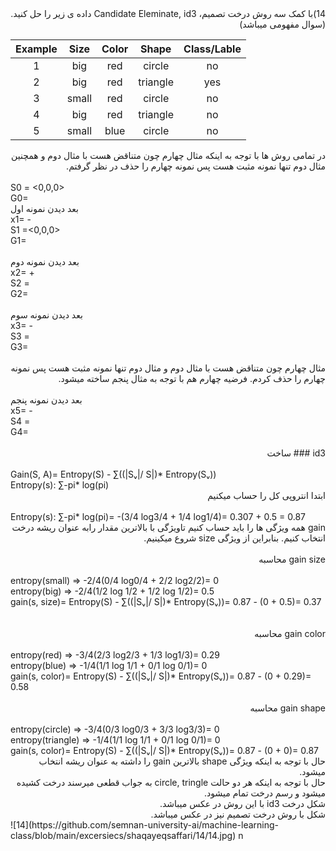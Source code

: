 
<div dir="rtl">
  14)با کمک سه روش درخت تصمیم، Candidate Eleminate, id3 داده ی زیر را حل کنید.(سوال مفهومی میباشد)
  </div>
  
| Example |  Size | Color |   Shape  | Class/Lable |
|:-------:|:-----:|:-----:|:--------:|:-----------:|
|    1    |  big  |  red  |  circle  |      no     |
|    2    |  big  |  red  | triangle |     yes     |
|    3    | small |  red  |  circle  |      no     |
|    4    |  big  |  red  | triangle |      no     |    
|    5    | small |  blue |  circle  |      no     |
  
<div dir="rtl">
در تمامی روش ها با توجه به اینکه مثال چهارم چون متناقض هست با مثال دوم و همچنین مثال دوم تنها نمونه مثبت هست پس نمونه چهارم را حذف در نظر گرفتم.
</div>
<br/>
S0 = <0,0,0>
<br/>
G0= <?,?,?>
<br/>
بعد دیدن نمونه اول
<br/>
x1= <big, red, circle> -

<br/>
S1 =<0,0,0>

<br/>
G1=<small, ?, ?> <?, blue, ?> <?, ?, triangle>

<br/>
<br/>
بعد دیدن نمونه دوم
<br/>
x2= <big, red, triangle> +

<br/>
S2 = <big, red, triangle>


<br/>
G2= <?, ?, triangle>


<br/>
<br/>
بعد دیدن نمونه سوم
<br/>
x3= <small, red, circle> -

<br/>
S3 = <big, red, triangle>

<br/>
G3= <?, ?, triangle>

<br/>
<br/>
<div dir="rtl">
مثال چهارم چون متناقض هست با مثال دوم و مثال دوم تنها نمونه مثبت هست پس نمونه چهارم را حذف کردم. فرضیه چهارم هم با توجه به مثال پنجم ساخته میشود.
</div>
<br/>
بعد دیدن نمونه پنجم
<br/>
x5= <small, blue, circle> -

<br/>
S4 = <big, red, triangle>

<br/>
G4= <?, ?, triangle>

<br/>
<br/>
<div dir="rtl">
id3 ### ساخت
</div>

<br/>
Gain(S, A)= Entropy(S) - ∑((|Sᵥ|/ S|)* Entropy(Sᵥ))

<br/>
Entropy(s): ∑-pi* log(pi) 
<br/>
<div dir="rtl">
ابتدا انتروپی کل را حساب میکنیم
</div>
<br/>
Entropy(s): ∑-pi* log(pi)= -(3/4 log3/4 + 1/4 log1/4)= 0.307 + 0.5 = 0.87
<br/>
<div dir="rtl">
gain  همه ویژگی ها را باید حساب کنیم تاویژگی با  بالاترین مقدار رابه عنوان ریشه درخت انتخاب کنیم. بنابراین از ویژگی  size  شروع میکینیم.
</div>
<br/>
<div dir="rtl">
gain size محاسبه
</div>
<br/>
entropy(small) => -2/4(0/4 log0/4 + 2/2 log2/2)= 0
<br/>
entropy(big) => -2/4(1/2 log 1/2 + 1/2 log 1/2)= 0.5
<br/>
gain(s, size)= Entropy(S) - ∑((|Sᵥ|/ S|)* Entropy(Sᵥ))= 0.87 - (0 + 0.5)= 0.37
<br/>
<br/>
<br/>
<div dir="rtl">
gain color محاسبه
</div>
<br/>
entropy(red) => -3/4(2/3 log2/3 + 1/3 log1/3)= 0.29
<br/>
entropy(blue) => -1/4(1/1 log 1/1 + 0/1 log 0/1)= 0
<br/>
gain(s, color)= Entropy(S) - ∑((|Sᵥ|/ S|)* Entropy(Sᵥ))= 0.87 - (0 + 0.29)= 0.58
<br/>
<br/>
<div dir="rtl">
gain shape محاسبه
</div>
<br/>
entropy(circle) => -3/4(0/3 log0/3 + 3/3 log3/3)= 0
<br/>
entropy(triangle) => -1/4(1/1 log 1/1 + 0/1 log 0/1)= 0
<br/>
gain(s, color)= Entropy(S) - ∑((|Sᵥ|/ S|)* Entropy(Sᵥ))= 0.87 - (0 + 0)= 0.87

<br/>
<div dir="rtl">
حال با توجه به اینکه ویژگی shape بالاترین gain را داشته به عنوان ریشه انتخاب میشود.
<br/>
حال با توجه به اینکه هر دو حالت circle, tringle به جواب قطعی میرسند درخت کشیده میشود و  رسم درخت تمام میشود. 
<br/>
شکل درخت id3 با این روش در عکس میباشد.
 
<br/>
شکل با روش درخت تصمیم نیز در عکس میباشد.

</div>
![14](https://github.com/semnan-university-ai/machine-learning-class/blob/main/excersiecs/shaqayeqsaffari/14/14.jpg)
n






